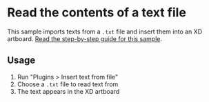 # Read the contents of a text file

This sample imports texts from a `.txt` file and insert them into an XD artboard.
[Read the step-by-step guide for this sample](https://adobexdplatform.com/plugin-docs/tutorials/how-to-read-a-file/).

## Usage

1. Run "Plugins > Insert text from file"
1. Choose a `.txt` file to read text from
1. The text appears in the XD artboard
